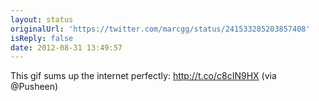 ```yaml
---
layout: status
originalUrl: 'https://twitter.com/marcgg/status/241533285203857408'
isReply: false
date: 2012-08-31 13:49:57
---
```


This gif sums up the internet perfectly: http://t.co/c8cIN9HX (via @Pusheen)
